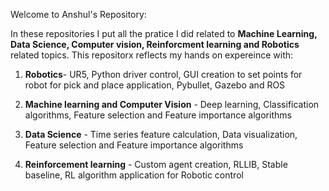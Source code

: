 Welcome to Anshul's Repository:


In these repositories I put all the pratice I did related to **Machine Learning, Data Science, Computer vision, Reinforcment learning and Robotics** related topics. This repositorx reflects my hands on expereince with:


1. **Robotics**- UR5, Python driver control, GUI creation to set points for robot for pick and place application, Pybullet, Gazebo and ROS

2. **Machine learning and Computer Vision** - Deep learning, Classification algorithms, Feature selection and Feature importance algorithms

3. **Data Science** - Time series feature calculation, Data visualization, Feature selection and Feature importance algorithms

4. **Reinforcement learning** - Custom agent creation, RLLIB, Stable baseline, RL algorithm application for Robotic control



